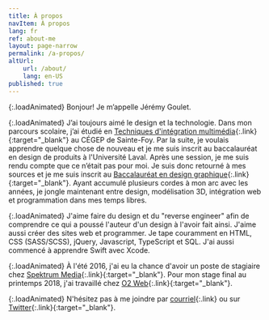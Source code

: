```yaml
---
title: À propos
navItem: À propos
lang: fr
ref: about-me
layout: page-narrow
permalink: /a-propos/
altUrl:
    url: /about/
    lang: en-US
published: true
---
```


{:.loadAnimated}
Bonjour! Je m’appelle Jérémy Goulet.

{:.loadAnimated}
J’ai toujours aimé le design et la technologie. Dans mon parcours scolaire, j’ai étudié en [Techniques d'intégration multimédia](http://timcsf.ca/){:.link}{:target="_blank"} au CÉGEP de Sainte-Foy. Par la suite, je voulais apprendre quelque chose de nouveau et je me suis inscrit au baccalauréat en design de produits à l'Université Laval. Après une session, je me suis rendu compte que ce n’était pas pour moi. Je suis donc retourné à mes sources et je me suis inscrit au [Baccalauréat en design graphique](https://www.design.ulaval.ca/programmes/baccalaureat-design-graphique.html){:.link}{:target="_blank"}. Ayant accumulé plusieurs cordes à mon arc avec les années, je jongle  maintenant entre design, modélisation 3D, intégration web et programmation dans mes temps libres.

{:.loadAnimated}
J'aime faire du design et du "reverse engineer" afin de comprendre ce qui a poussé l'auteur d'un design à l'avoir fait ainsi. J'aime aussi créer des sites web et programmer. Je tape couramment en HTML, CSS (SASS/SCSS), jQuery, Javascript, TypeScript et SQL. J'ai aussi commencé à apprendre Swift avec Xcode.

{:.loadAnimated}
À l'été 2016, j'ai eu la chance d'avoir un poste de stagiaire chez [Spektrum Media](https://spektrummedia.com/){:.link}{:target="_blank"}. Pour mon stage final au printemps 2018, j'ai travaillé chez [O2 Web](https://o2web.ca/){:.link}{:target="_blank"}.

{:.loadAnimated}
N'hésitez pas à me joindre par [courriel](mailto:info@jeremygoulet.ca){:.link} ou sur [Twitter](https://twitter.com/jeremygoulet){:.link}{:target="_blank"}.